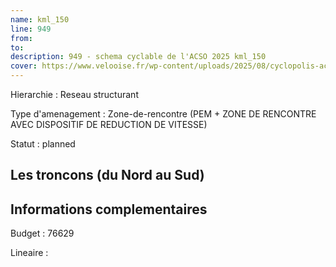 ```yaml
---
name: kml_150 
line: 949
from: 
to:  
description: 949 - schema cyclable de l'ACSO 2025 kml_150 
cover: https://www.velooise.fr/wp-content/uploads/2025/08/cyclopolis-acso-949.jpg
---
```

Hierarchie : Reseau structurant

Type d'amenagement : Zone-de-rencontre (PEM + ZONE DE RENCONTRE AVEC DISPOSITIF DE REDUCTION DE VITESSE)

Statut : planned

## Les troncons (du Nord au Sud)

## Informations complementaires

Budget  : 76629 

Lineaire :

